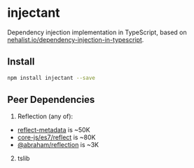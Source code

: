# injectant

Dependency injection implementation in TypeScript,
based on [nehalist.io/dependency-injection-in-typescript](https://nehalist.io/dependency-injection-in-typescript).

## Install

```sh
npm install injectant --save
```

## Peer Dependencies

1. Reflection (any of):

-   [reflect-metadata](https://github.com/rbuckton/reflect-metadata) is ~50K
-   [core-js/es7/reflect](https://github.com/zloirock/core-js) is ~80K
-   [@abraham/reflection](https://github.com/abraham/reflection) is ~3K

2. tslib
